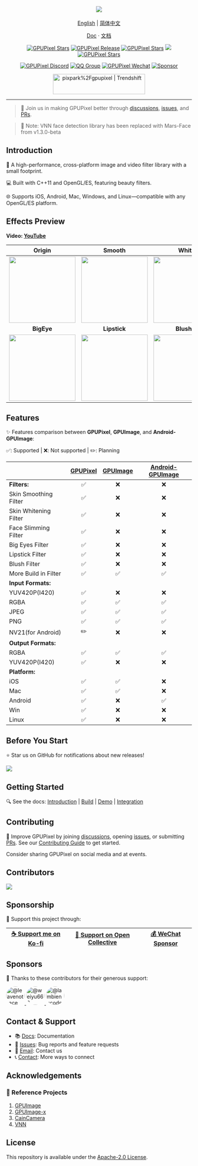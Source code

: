 <h1 align="center">
  <a href="https://github.com/pixpark/gpupixel"><img src="./docs/image/cover.png"></a>
</h1>

<p align="center">
  <a href="./README.md">English</a> |
  <a href="./README_CN.md">简体中文</a>
</p>

<p align="center">
  <a href="https://gpupixel.pixpark.net/" target="_blank">Doc</a>
  <span> · </span>
  <a href="https://gpupixel.pixpark.net/zh" target="_blank">文档</a>
</p>

<p align="center">
   <a href="https://github.com/pixpark/gpupixel/stargazers"><img alt="GPUPixel Stars" src="https://img.shields.io/github/stars/pixpark/gpupixel?style=social"/></a>
    <a href="https://github.com/pixpark/gpupixel/releases/latest"><img alt="GPUPixel Release" src="https://img.shields.io/github/v/release/pixpark/gpupixel"/></a>
    <a href="#"><img alt="GPUPixel Stars" src="https://img.shields.io/badge/Platform-iOS_%7C_Android_%7C_Mac_%7C_Win_%7C_Linux-red"/></a>
     <a href="https://github.com/pixpark/gpupixel/actions/workflows/build.yml"><img src="https://github.com/pixpark/gpupixel/actions/workflows/build.yml/badge.svg"></a>
    <a href="https://github.com/pixpark/gpupixel/blob/main/LICENSE"><img alt="GPUPixel Stars" src="https://img.shields.io/github/license/pixpark/gpupixel"/></a>
</p>

<p align="center">
<a href="https://discord.gg/q2MjmqK4" target="_blank"><img alt="GPUPixel Discord" src="https://img.shields.io/badge/Chat-Discord-blue?logo=discord&logoColor=white&labelColor=grey&color=blue"/></a>
<a href="https://gpupixel.pixpark.net/about/contact#qq-group" target="_blank"><img alt="QQ Group" src="https://img.shields.io/badge/-QQ群-gray?logo=qq&logoColor=white&labelColor=gray&color=blue&style=flat"/></a>
<a href="https://gpupixel.pixpark.net/about/contact#wechat-official-account" target="_blank"><img alt="GPUPixel Wechat" src="https://img.shields.io/badge/-公众号-gray?logo=wechat&logoColor=white&labelColor=gray&color=07C160&style=flat"/></a>
<a href="https://github.com/pixpark/gpupixel#Sponsorship" target="_blank"><img alt="Sponsor" src="https://img.shields.io/badge/-Sponsor-gray?logo=githubsponsors&logoColor=white&labelColor=grey&color=FE6AB2&style=flat"/></a>
</p>

<p align="center">
<a href="https://trendshift.io/repositories/7103" target="_blank"><img src="https://trendshift.io/api/badge/repositories/7103" alt="pixpark%2Fgpupixel | Trendshift" style="width: 250px; height: 55px;" width="250" height="55"/></a>
</p>

---

> 🌟 Join us in making GPUPixel better through [discussions](https://github.com/pixpark/gpupixel/discussions), [issues](https://github.com/pixpark/gpupixel/issues/new/choose), and [PRs](https://github.com/pixpark/gpupixel/pulls).

> 📢 Note: VNN face detection library has been replaced with Mars-Face from v1.3.0-beta

## Introduction

🚀 A high-performance, cross-platform image and video filter library with a small footprint.

💻 Built with C++11 and OpenGL/ES, featuring beauty filters.

🌐 Supports iOS, Android, Mac, Windows, and Linux—compatible with any OpenGL/ES platform.

## Effects Preview

 **Video: <a href="https://www.youtube.com/watch?v=evy4W7Y9Xpg" target="_blank">YouTube</a>**


|                   **Origin**                    |                    **Smooth**                     |                    **White**                     |                   **ThinFace**                    |
| :---------------------------------------------: | :-----------------------------------------------: | :----------------------------------------------: | :-----------------------------------------------: |
| <img src="./docs/image/origin.gif" width="180px"> |  <img src="./docs/image/smooth.gif" width="180px">  |  <img src="./docs/image/white.gif" width="180px">  | <img src="./docs/image/thinface.gif" width="180px"> |
|                   **BigEye**                    |                   **Lipstick**                    |                   **Blusher**                    |                    **ON-OFF**                     |
| <img src="./docs/image/bigeye.gif" width="180px"> | <img src="./docs/image/lipstick.gif" width="180px"> | <img src="./docs/image/blusher.gif" width="180px"> |  <img src="./docs/image/on-off.gif" width="180px">  |

## Features

✨ Features comparison between **GPUPixel**, **GPUImage**, and **Android-GPUImage**:

✅: Supported | ❌: Not supported | ✏️: Planning

|                       | [GPUPixel](https://github.com/pixpark/gpupixel) | [GPUImage](https://github.com/BradLarson/GPUImage) | [Android-GPUImage](https://github.com/cats-oss/android-gpuimage) |
| :-------------------- | :---------------------------------------------: | :------------------------------------------------: | :----------------------------------------------------------: |
| **Filters:**          |                        ✅                        |                         ❌                          |                              ❌                               |
| Skin Smoothing Filter |                        ✅                        |                         ❌                          |                              ❌                               |
| Skin Whitening Filter |                        ✅                        |                         ❌                          |                              ❌                               |
| Face Slimming Filter  |                        ✅                        |                         ❌                          |                              ❌                               |
| Big Eyes Filter       |                        ✅                        |                         ❌                          |                              ❌                               |
| Lipstick Filter       |                        ✅                        |                         ❌                          |                              ❌                               |
| Blush Filter          |                        ✅                        |                         ❌                          |                              ❌                               |
| More Build in Filter  |                        ✅                        |                         ✅                          |                              ✅                               |
| **Input Formats:**    |                                                 |                                                    |                                                              |
| YUV420P(I420)         |                        ✅                        |                         ❌                          |                              ❌                               |
| RGBA                  |                        ✅                        |                         ✅                          |                              ✅                               |
| JPEG                  |                        ✅                        |                         ✅                          |                              ✅                               |
| PNG                   |                        ✅                        |                         ✅                          |                              ✅                               |
| NV21(for Android)     |                        ✏️                        |                         ❌                          |                              ❌                               |
| **Output Formats:**   |                                                 |                                                    |                                                              |
| RGBA                  |                        ✅                        |                         ✅                          |                              ✅                               |
| YUV420P(I420)         |                        ✅                        |                         ❌                          |                              ❌                               |
| **Platform:**         |                                                 |                                                    |                                                              |
| iOS                   |                        ✅                        |                         ✅                          |                              ❌                               |
| Mac                   |                        ✅                        |                         ✅                          |                              ❌                               |
| Android               |                        ✅                        |                         ❌                          |                              ✅                               |
| Win                   |                        ✅                        |                         ❌                          |                              ❌                               |
| Linux                 |                        ✅                        |                         ❌                          |                              ❌                               |



## Before You Start
⭐ Star us on GitHub for notifications about new releases!

![](./docs/image/give-star.gif)



## Getting Started

🔍 See the docs: [Introduction](https://gpupixel.pixpark.net/guide/build) | [Build](https://gpupixel.pixpark.net/guide/build) | [Demo](https://gpupixel.pixpark.net/guide/demo) | [Integration](https://gpupixel.pixpark.net/guide/integrated)

## Contributing

🤝 Improve GPUPixel by joining [discussions](https://github.com/pixpark/gpupixel/discussions), opening [issues](https://github.com/pixpark/gpupixel/issues/new/choose), or submitting [PRs](https://github.com/pixpark/gpupixel/pulls). See our [Contributing Guide](docs/docs/en/guide/contributing.md) to get started.

Consider sharing GPUPixel on social media and at events.

## Contributors
 [![](https://opencollective.com/gpupixel/contributors.svg?width=890&button=false)](https://github.com/pixpark/gpupixel/graphs/contributors)

## Sponsorship
💖 Support this project through:

| [☕ Support me on Ko-fi](docs/docs/en/sponsor.md#ko-fi) | [💝 Support on Open Collective](docs/docs/en/sponsor.md#open-collective) | [💰 WeChat Sponsor](docs/docs/en/sponsor.md#wechat) |
|:---:|:---:|:---:|

## Sponsors

🙏 Thanks to these contributors for their generous support:

<a href="https://github.com/leavenotrace">
  <picture>
    <img src="https://github.com/leavenotrace.png" width="50" height="50" style="border-radius: 50%;" alt="@leavenotrace">
  </picture>
</a>
<a href="https://github.com/weiyu666">
  <picture>
    <img src="https://github.com/weiyu666.png" width="50" height="50" style="border-radius: 50%;" alt="@weiyu666">
  </picture>
</a>
<a href="https://github.com/lambiengcode">
  <picture>
    <img src="https://github.com/lambiengcode.png" width="50" height="50" style="border-radius: 50%;" alt="@lambiengcode">
  </picture>
</a>

## Contact & Support
- 📚 [Docs](https://gpupixel.pixpark.net/): Documentation
- 🐛 [Issues](https://github.com/pixpark/gpupixel/issues/new/choose): Bug reports and feature requests
- 📧 [Email](mailto:jaaronkot@gmail.com?subject=[GitHub]Questions%20About%20GPUPixel): Contact us
- 📞 [Contact](docs/docs/en/about/contact.md): More ways to connect

## Acknowledgements
### 🔗 Reference Projects
1. [GPUImage](https://github.com/BradLarson/GPUImage) 
2. [GPUImage-x](https://github.com/wangyijin/GPUImage-x)
3. [CainCamera](https://github.com/CainKernel/CainCamera)
4. [VNN](https://github.com/joyycom/VNN)

## License
This repository is available under the [Apache-2.0 License](https://github.com/pixpark/gpupixel?tab=Apache-2.0-1-ov-file).

